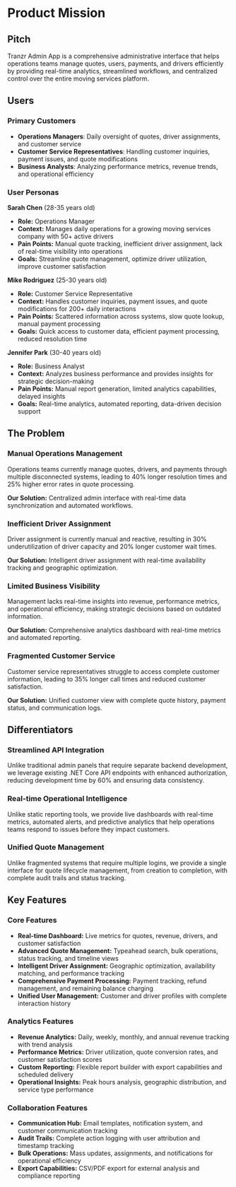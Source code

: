 # Product Mission

## Pitch

Tranzr Admin App is a comprehensive administrative interface that helps operations teams manage quotes, users, payments, and drivers efficiently by providing real-time analytics, streamlined workflows, and centralized control over the entire moving services platform.

## Users

### Primary Customers

- **Operations Managers**: Daily oversight of quotes, driver assignments, and customer service
- **Customer Service Representatives**: Handling customer inquiries, payment issues, and quote modifications
- **Business Analysts**: Analyzing performance metrics, revenue trends, and operational efficiency

### User Personas

**Sarah Chen** (28-35 years old)
- **Role:** Operations Manager
- **Context:** Manages daily operations for a growing moving services company with 50+ active drivers
- **Pain Points:** Manual quote tracking, inefficient driver assignment, lack of real-time visibility into operations
- **Goals:** Streamline quote management, optimize driver utilization, improve customer satisfaction

**Mike Rodriguez** (25-30 years old)
- **Role:** Customer Service Representative
- **Context:** Handles customer inquiries, payment issues, and quote modifications for 200+ daily interactions
- **Pain Points:** Scattered information across systems, slow quote lookup, manual payment processing
- **Goals:** Quick access to customer data, efficient payment processing, reduced resolution time

**Jennifer Park** (30-40 years old)
- **Role:** Business Analyst
- **Context:** Analyzes business performance and provides insights for strategic decision-making
- **Pain Points:** Manual report generation, limited analytics capabilities, delayed insights
- **Goals:** Real-time analytics, automated reporting, data-driven decision support

## The Problem

### Manual Operations Management

Operations teams currently manage quotes, drivers, and payments through multiple disconnected systems, leading to 40% longer resolution times and 25% higher error rates in quote processing.

**Our Solution:** Centralized admin interface with real-time data synchronization and automated workflows.

### Inefficient Driver Assignment

Driver assignment is currently manual and reactive, resulting in 30% underutilization of driver capacity and 20% longer customer wait times.

**Our Solution:** Intelligent driver assignment with real-time availability tracking and geographic optimization.

### Limited Business Visibility

Management lacks real-time insights into revenue, performance metrics, and operational efficiency, making strategic decisions based on outdated information.

**Our Solution:** Comprehensive analytics dashboard with real-time metrics and automated reporting.

### Fragmented Customer Service

Customer service representatives struggle to access complete customer information, leading to 35% longer call times and reduced customer satisfaction.

**Our Solution:** Unified customer view with complete quote history, payment status, and communication logs.

## Differentiators

### Streamlined API Integration

Unlike traditional admin panels that require separate backend development, we leverage existing .NET Core API endpoints with enhanced authorization, reducing development time by 60% and ensuring data consistency.

### Real-time Operational Intelligence

Unlike static reporting tools, we provide live dashboards with real-time metrics, automated alerts, and predictive analytics that help operations teams respond to issues before they impact customers.

### Unified Quote Management

Unlike fragmented systems that require multiple logins, we provide a single interface for quote lifecycle management, from creation to completion, with complete audit trails and status tracking.

## Key Features

### Core Features

- **Real-time Dashboard:** Live metrics for quotes, revenue, drivers, and customer satisfaction
- **Advanced Quote Management:** Typeahead search, bulk operations, status tracking, and timeline views
- **Intelligent Driver Assignment:** Geographic optimization, availability matching, and performance tracking
- **Comprehensive Payment Processing:** Payment tracking, refund management, and remaining balance charging
- **Unified User Management:** Customer and driver profiles with complete interaction history

### Analytics Features

- **Revenue Analytics:** Daily, weekly, monthly, and annual revenue tracking with trend analysis
- **Performance Metrics:** Driver utilization, quote conversion rates, and customer satisfaction scores
- **Custom Reporting:** Flexible report builder with export capabilities and scheduled delivery
- **Operational Insights:** Peak hours analysis, geographic distribution, and service type performance

### Collaboration Features

- **Communication Hub:** Email templates, notification system, and customer communication tracking
- **Audit Trails:** Complete action logging with user attribution and timestamp tracking
- **Bulk Operations:** Mass updates, assignments, and notifications for operational efficiency
- **Export Capabilities:** CSV/PDF export for external analysis and compliance reporting
